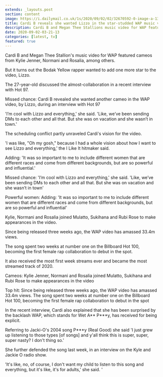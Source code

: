 ```yaml
---
extends: _layouts.post
section: content
image: https://i.dailymail.co.uk/1s/2020/09/02/02/32670592-0-image-a-13_1599011237007.jpg 
title: Cardi B reveals she wanted Lizzo in the star-studded WAP music video but she was out of town 
description: Cardi B and Megan Thee Stallions music video for WAP featured cameos from Kylie Jenner, Normani and Rosalia, among others. 
date: 2020-09-02-03-21-13 
categories: [latest, tv] 
featured: true 
--- 
```

Cardi B and Megan Thee Stallion's music video for WAP featured cameos from Kylie Jenner, Normani and Rosalia, among others. 

But it turns out the Bodak Yellow rapper wanted to add one more star to the video, Lizzo. 

The 27-year-old discussed the almost-collaboration in a recent interview with Hot 97. 

Missed chance: Cardi B revealed she wanted another cameo in the WAP video, by Lizzo, during an interview with Hot 97 

'I’m cool with Lizzo and everything,' she said. 'Like, we’ve been sending DMs to each other and all that. But she was on vacation and she wasn’t in town.'

The scheduling conflict partly unraveled Cardi's vision for the video. 

'I was like, "Oh my gosh," because I had a whole vision about how I want to see Lizzo and everything,' the I Like It hitmaker said. 

Adding: 'It was so important to me to include different women that are different races and come from different backgrounds, but are so powerful and influential.'

Missed chance: 'I’m cool with Lizzo and everything,' she said. 'Like, we’ve been sending DMs to each other and all that. But she was on vacation and she wasn’t in town' 

Powerful women: Adding: 'It was so important to me to include different women that are different races and come from different backgrounds, but are so powerful and influential'

Kylie, Normani and Rosalia joined Mulatto, Sukihana and Rubi Rose to make appearances in the video. 

Since being released three weeks ago, the WAP video has amassed 33.4m views. 

The song spent two weeks at number one on the Billboard Hot 100, becoming the first female rap collaboration to debut in the spot. 

It also received the most first week streams ever and became the most streamed track of 2020. 

Cameos: Kylie Jenner, Normani and Rosalia joined Mulatto, Sukihana and Rubi Rose to make appearances in the video 

Top hit: Since being released three weeks ago, the WAP video has amassed 33.4m views. The song spent two weeks at number one on the Billboard Hot 100, becoming the first female rap collaboration to debut in the spot 

In the recent interview, Cardi also explained that she has been surprised by the backlash WAP, which stands for Wet A** P***y, has received for being explicit. 

Referring to Jacki-O's 2004 song P***y (Real Good) she said 'I just grew up listening to those types [of songs] and y'all think this is super, super, super nasty? I don't thing so.' 

She further defended the song last week, in an interview on the Kyle and Jackie O radio show. 

'It's like, no, of course, I don't want my child to listen to this song and everything, but it's like, it's for adults,' she said. ' 

